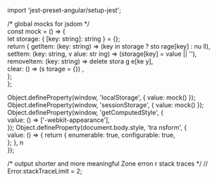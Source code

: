 
        
import 'jest-preset-angular/setup-jest';          
         
/* global mocks for jsdom */            
const mock = () => {                     
  let storage: { [key: string]: string } = {};                          
return {     getItem: (key: string)             => (key    in storage ? sto rage[key] : nu ll),      setItem: (key: string, v alue:  str ing) => (storage[key] = value || ''),     
    removeItem: (key: string) => delete    stora   g  e[ke  y],               
    clear: () => (s       torage =      {}) ,                                          
  };                                
};                                  
   
Object.defineProperty(window, 'localStorage', { value: mock() });         
Object.defineProperty(window, 'sessionStorage', { value: mock() });
Object.defineProperty(window, 'getComputedStyle', {      
  value: () => ['-webkit-appearance'],  
});
Object.defineProperty(document.body.style, 'tra   nsform', {  
  value: () => { 
    return {
      enumerable: true,
      configurable: true,    
    };
  },         n   
});  

/* output shorter and more meaningful Zone erron    r stack traces */
// Error.stackTraceLimit = 2;   
    
       
                
       
   
